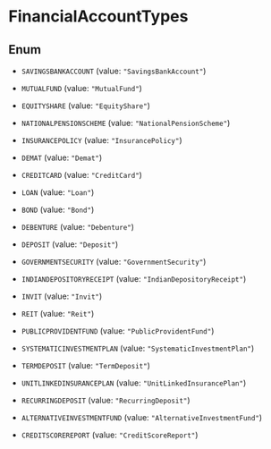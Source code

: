 

# FinancialAccountTypes

## Enum


* `SAVINGSBANKACCOUNT` (value: `"SavingsBankAccount"`)

* `MUTUALFUND` (value: `"MutualFund"`)

* `EQUITYSHARE` (value: `"EquityShare"`)

* `NATIONALPENSIONSCHEME` (value: `"NationalPensionScheme"`)

* `INSURANCEPOLICY` (value: `"InsurancePolicy"`)

* `DEMAT` (value: `"Demat"`)

* `CREDITCARD` (value: `"CreditCard"`)

* `LOAN` (value: `"Loan"`)

* `BOND` (value: `"Bond"`)

* `DEBENTURE` (value: `"Debenture"`)

* `DEPOSIT` (value: `"Deposit"`)

* `GOVERNMENTSECURITY` (value: `"GovernmentSecurity"`)

* `INDIANDEPOSITORYRECEIPT` (value: `"IndianDepositoryReceipt"`)

* `INVIT` (value: `"Invit"`)

* `REIT` (value: `"Reit"`)

* `PUBLICPROVIDENTFUND` (value: `"PublicProvidentFund"`)

* `SYSTEMATICINVESTMENTPLAN` (value: `"SystematicInvestmentPlan"`)

* `TERMDEPOSIT` (value: `"TermDeposit"`)

* `UNITLINKEDINSURANCEPLAN` (value: `"UnitLinkedInsurancePlan"`)

* `RECURRINGDEPOSIT` (value: `"RecurringDeposit"`)

* `ALTERNATIVEINVESTMENTFUND` (value: `"AlternativeInvestmentFund"`)

* `CREDITSCOREREPORT` (value: `"CreditScoreReport"`)



